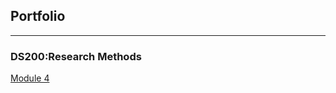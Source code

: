 ## Portfolio

* * *
### DS200:Research Methods 

[Module 4](https://github.com/adityarastogi2k12/ds200)





<!-- Remove above link if you don't want to attibute -->
